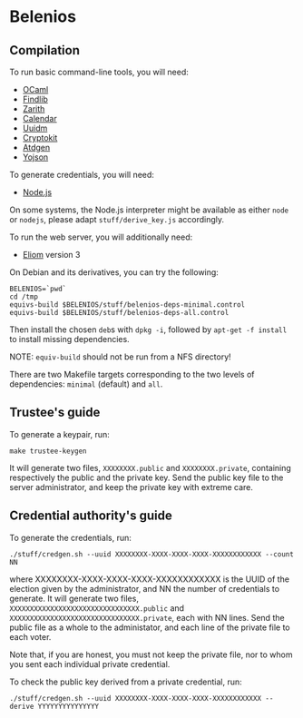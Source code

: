 Belenios
========


Compilation
-----------

To run basic command-line tools, you will need:

 * [OCaml](http://caml.inria.fr/)
 * [Findlib](http://projects.camlcity.org/projects/findlib.html)
 * [Zarith](https://forge.ocamlcore.org/projects/zarith/)
 * [Calendar](http://calendar.forge.ocamlcore.org/)
 * [Uuidm](http://erratique.ch/software/uuidm)
 * [Cryptokit](https://forge.ocamlcore.org/projects/cryptokit/)
 * [Atdgen](http://mjambon.com/atdgen)
 * [Yojson](http://mjambon.com/yojson.html)

To generate credentials, you will need:

 * [Node.js](http://nodejs.org/)

On some systems, the Node.js interpreter might be available as either
`node` or `nodejs`, please adapt `stuff/derive_key.js` accordingly.

To run the web server, you will additionally need:

 * [Eliom](http://ocsigen.org/eliom/) version 3

On Debian and its derivatives, you can try the following:

    BELENIOS=`pwd`
    cd /tmp
    equivs-build $BELENIOS/stuff/belenios-deps-minimal.control
    equivs-build $BELENIOS/stuff/belenios-deps-all.control

Then install the chosen `deb`s with `dpkg -i`, followed by `apt-get -f
install` to install missing dependencies.

NOTE: `equiv-build` should not be run from a NFS directory!

There are two Makefile targets corresponding to the two levels of
dependencies: `minimal` (default) and `all`.


Trustee's guide
---------------

To generate a keypair, run:

    make trustee-keygen

It will generate two files, `XXXXXXXX.public` and `XXXXXXXX.private`,
containing respectively the public and the private key. Send the
public key file to the server administrator, and keep the private key
with extreme care.


Credential authority's guide
----------------------------

To generate the credentials, run:

    ./stuff/credgen.sh --uuid XXXXXXXX-XXXX-XXXX-XXXX-XXXXXXXXXXXX --count NN

where XXXXXXXX-XXXX-XXXX-XXXX-XXXXXXXXXXXX is the UUID of the election
given by the administrator, and NN the number of credentials to
generate. It will generate two files,
`XXXXXXXXXXXXXXXXXXXXXXXXXXXXXXXX.public` and
`XXXXXXXXXXXXXXXXXXXXXXXXXXXXXXXX.private`, each with NN lines. Send
the public file as a whole to the administator, and each line of the
private file to each voter.

Note that, if you are honest, you must not keep the private file, nor
to whom you sent each individual private credential.

To check the public key derived from a private credential, run:

    ./stuff/credgen.sh --uuid XXXXXXXX-XXXX-XXXX-XXXX-XXXXXXXXXXXX --derive YYYYYYYYYYYYYYY
